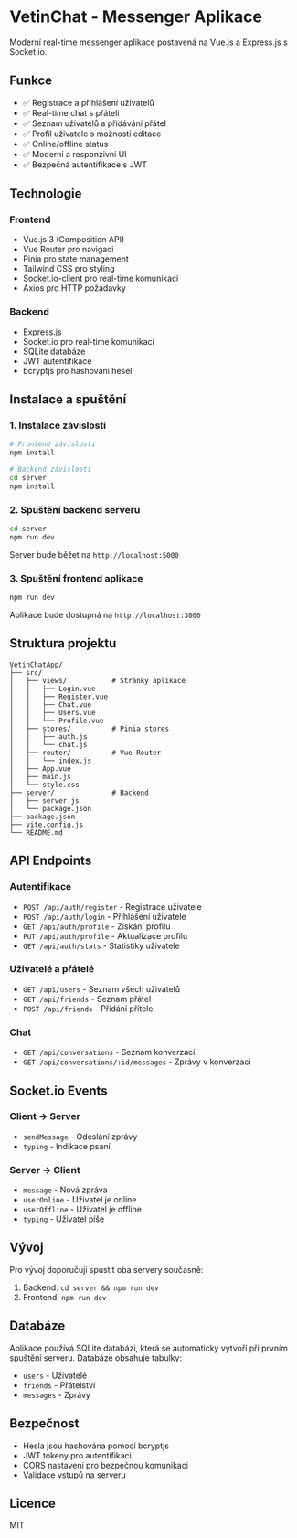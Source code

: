 # VetinChat - Messenger Aplikace

Moderní real-time messenger aplikace postavená na Vue.js a Express.js s Socket.io.

## Funkce

- ✅ Registrace a přihlášení uživatelů
- ✅ Real-time chat s přáteli
- ✅ Seznam uživatelů a přidávání přátel
- ✅ Profil uživatele s možností editace
- ✅ Online/offline status
- ✅ Moderní a responzivní UI
- ✅ Bezpečná autentifikace s JWT

## Technologie

### Frontend
- Vue.js 3 (Composition API)
- Vue Router pro navigaci
- Pinia pro state management
- Tailwind CSS pro styling
- Socket.io-client pro real-time komunikaci
- Axios pro HTTP požadavky

### Backend
- Express.js
- Socket.io pro real-time komunikaci
- SQLite databáze
- JWT autentifikace
- bcryptjs pro hashování hesel

## Instalace a spuštění

### 1. Instalace závislostí

```bash
# Frontend závislosti
npm install

# Backend závislosti
cd server
npm install
```

### 2. Spuštění backend serveru

```bash
cd server
npm run dev
```

Server bude běžet na `http://localhost:5000`

### 3. Spuštění frontend aplikace

```bash
npm run dev
```

Aplikace bude dostupná na `http://localhost:3000`

## Struktura projektu

```
VetinChatApp/
├── src/
│   ├── views/           # Stránky aplikace
│   │   ├── Login.vue
│   │   ├── Register.vue
│   │   ├── Chat.vue
│   │   ├── Users.vue
│   │   └── Profile.vue
│   ├── stores/          # Pinia stores
│   │   ├── auth.js
│   │   └── chat.js
│   ├── router/          # Vue Router
│   │   └── index.js
│   ├── App.vue
│   ├── main.js
│   └── style.css
├── server/              # Backend
│   ├── server.js
│   └── package.json
├── package.json
├── vite.config.js
└── README.md
```

## API Endpoints

### Autentifikace
- `POST /api/auth/register` - Registrace uživatele
- `POST /api/auth/login` - Přihlášení uživatele
- `GET /api/auth/profile` - Získání profilu
- `PUT /api/auth/profile` - Aktualizace profilu
- `GET /api/auth/stats` - Statistiky uživatele

### Uživatelé a přátelé
- `GET /api/users` - Seznam všech uživatelů
- `GET /api/friends` - Seznam přátel
- `POST /api/friends` - Přidání přítele

### Chat
- `GET /api/conversations` - Seznam konverzací
- `GET /api/conversations/:id/messages` - Zprávy v konverzaci

## Socket.io Events

### Client → Server
- `sendMessage` - Odeslání zprávy
- `typing` - Indikace psaní

### Server → Client
- `message` - Nová zpráva
- `userOnline` - Uživatel je online
- `userOffline` - Uživatel je offline
- `typing` - Uživatel píše

## Vývoj

Pro vývoj doporučuji spustit oba servery současně:

1. Backend: `cd server && npm run dev`
2. Frontend: `npm run dev`

## Databáze

Aplikace používá SQLite databázi, která se automaticky vytvoří při prvním spuštění serveru. Databáze obsahuje tabulky:

- `users` - Uživatelé
- `friends` - Přátelství
- `messages` - Zprávy

## Bezpečnost

- Hesla jsou hashována pomocí bcryptjs
- JWT tokeny pro autentifikaci
- CORS nastavení pro bezpečnou komunikaci
- Validace vstupů na serveru

## Licence

MIT 

